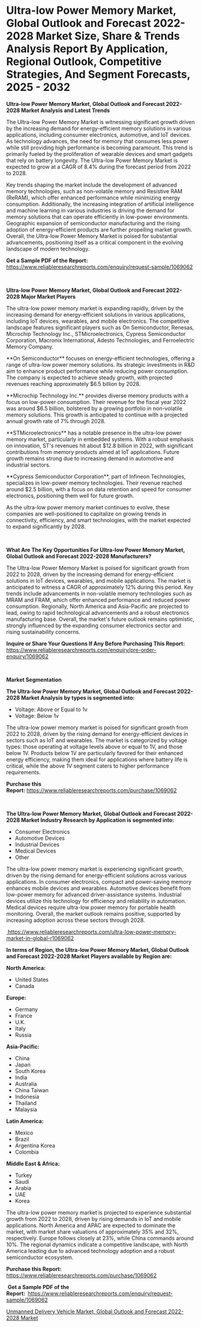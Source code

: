 <p><h1>Ultra-low Power Memory Market, Global Outlook and Forecast 2022-2028 Market Size, Share & Trends Analysis Report By Application, Regional Outlook, Competitive Strategies, And Segment Forecasts, 2025 - 2032</h1></p><p><strong>Ultra-low Power Memory Market, Global Outlook and Forecast 2022-2028 Market Analysis and Latest Trends</strong></p>
<p><p>The Ultra-low Power Memory Market is witnessing significant growth driven by the increasing demand for energy-efficient memory solutions in various applications, including consumer electronics, automotive, and IoT devices. As technology advances, the need for memory that consumes less power while still providing high performance is becoming paramount. This trend is primarily fueled by the proliferation of wearable devices and smart gadgets that rely on battery longevity. The Ultra-low Power Memory Market is expected to grow at a CAGR of 8.4% during the forecast period from 2022 to 2028.</p><p>Key trends shaping the market include the development of advanced memory technologies, such as non-volatile memory and Resistive RAM (ReRAM), which offer enhanced performance while minimizing energy consumption. Additionally, the increasing integration of artificial intelligence and machine learning in various industries is driving the demand for memory solutions that can operate efficiently in low-power environments. Geographic expansion of semiconductor manufacturing and the rising adoption of energy-efficient products are further propelling market growth. Overall, the Ultra-low Power Memory Market is poised for substantial advancements, positioning itself as a critical component in the evolving landscape of modern technology.</p></p>
<p><strong>Get a Sample PDF of the Report:&nbsp;</strong> <a href="https://www.reliableresearchreports.com/enquiry/request-sample/1069062?utm_campaign=3522&utm_medium=2&utm_source=Github&utm_content=ia&utm_term=21032025&utm_id=ultra-low-power-memory-market-global-outlook-and-forecast-2022-2028">https://www.reliableresearchreports.com/enquiry/request-sample/1069062</a></p>
<p>&nbsp;</p>
<p><strong>Ultra-low Power Memory Market, Global Outlook and Forecast 2022-2028 Major Market Players</strong></p>
<p><p>The ultra-low power memory market is expanding rapidly, driven by the increasing demand for energy-efficient solutions in various applications, including IoT devices, wearables, and mobile electronics. The competitive landscape features significant players such as On Semiconductor, Renesas, Microchip Technology Inc., STMicroelectronics, Cypress Semiconductor Corporation, Macronix International, Adesto Technologies, and Ferroelectric Memory Company.</p><p>**On Semiconductor** focuses on energy-efficient technologies, offering a range of ultra-low power memory solutions. Its strategic investments in R&D aim to enhance product performance while reducing power consumption. The company is expected to achieve steady growth, with projected revenues reaching approximately $6.5 billion by 2028.</p><p>**Microchip Technology Inc.** provides diverse memory products with a focus on low-power consumption. Their revenue for the fiscal year 2022 was around $6.5 billion, bolstered by a growing portfolio in non-volatile memory solutions. This growth is anticipated to continue with a projected annual growth rate of 7% through 2028.</p><p>**STMicroelectronics** has a notable presence in the ultra-low power memory market, particularly in embedded systems. With a robust emphasis on innovation, ST's revenues hit about $12.8 billion in 2022, with significant contributions from memory products aimed at IoT applications. Future growth remains strong due to increasing demand in automotive and industrial sectors.</p><p>**Cypress Semiconductor Corporation**, part of Infineon Technologies, specializes in low-power memory technologies. Their revenue reached around $2.5 billion, with a focus on data retention and speed for consumer electronics, positioning them well for future growth.</p><p>As the ultra-low power memory market continues to evolve, these companies are well-positioned to capitalize on growing trends in connectivity, efficiency, and smart technologies, with the market expected to expand significantly by 2028.</p></p>
<p>&nbsp;</p>
<p><strong>What Are The Key Opportunities For Ultra-low Power Memory Market, Global Outlook and Forecast 2022-2028 Manufacturers?</strong></p>
<p><p>The Ultra-low Power Memory Market is poised for significant growth from 2022 to 2028, driven by the increasing demand for energy-efficient solutions in IoT devices, wearables, and mobile applications. The market is anticipated to witness a CAGR of approximately 12% during this period. Key trends include advancements in non-volatile memory technologies such as MRAM and FRAM, which offer enhanced performance and reduced power consumption. Regionally, North America and Asia-Pacific are projected to lead, owing to rapid technological advancements and a robust electronics manufacturing base. Overall, the market's future outlook remains optimistic, strongly influenced by the expanding consumer electronics sector and rising sustainability concerns.</p></p>
<p><strong>Inquire or Share Your Questions If Any Before Purchasing This Report:</strong> <a href="https://www.reliableresearchreports.com/enquiry/pre-order-enquiry/1069062?utm_campaign=3522&utm_medium=2&utm_source=Github&utm_content=ia&utm_term=21032025&utm_id=ultra-low-power-memory-market-global-outlook-and-forecast-2022-2028">https://www.reliableresearchreports.com/enquiry/pre-order-enquiry/1069062</a></p>
<p>&nbsp;</p>
<p><strong>Market Segmentation</strong></p>
<p><strong>The Ultra-low Power Memory Market, Global Outlook and Forecast 2022-2028 Market Analysis by types is segmented into:</strong></p>
<p><ul><li>Voltage: Above or Equal to 1v</li><li>Voltage: Below 1v</li></ul></p>
<p><p>The ultra-low power memory market is poised for significant growth from 2022 to 2028, driven by the rising demand for energy-efficient devices in sectors such as IoT and wearables. The market is categorized by voltage types: those operating at voltage levels above or equal to 1V, and those below 1V. Products below 1V are particularly favored for their enhanced energy efficiency, making them ideal for applications where battery life is critical, while the above 1V segment caters to higher performance requirements.</p></p>
<p><strong>Purchase this Report:&nbsp;</strong><a href="https://www.reliableresearchreports.com/purchase/1069062?utm_campaign=3522&utm_medium=2&utm_source=Github&utm_content=ia&utm_term=21032025&utm_id=ultra-low-power-memory-market-global-outlook-and-forecast-2022-2028">https://www.reliableresearchreports.com/purchase/1069062</a></p>
<p>&nbsp;</p>
<p><strong>The Ultra-low Power Memory Market, Global Outlook and Forecast 2022-2028 Market Industry Research by Application is segmented into:</strong></p>
<p><ul><li>Consumer Electronics</li><li>Automotive Devices</li><li>Industrial Devices</li><li>Medical Devices</li><li>Other</li></ul></p>
<p><p>The ultra-low power memory market is experiencing significant growth, driven by the rising demand for energy-efficient solutions across various applications. In consumer electronics, compact and power-saving memory enhances mobile devices and wearables. Automotive devices benefit from low-power memory for advanced driver-assistance systems. Industrial devices utilize this technology for efficiency and reliability in automation. Medical devices require ultra-low power memory for portable health monitoring. Overall, the market outlook remains positive, supported by increasing adoption across these sectors through 2028.</p></p>
<p><a href="https://www.reliableresearchreports.com/ultra-low-power-memory-market-in-global-r1069062?utm_campaign=3522&utm_medium=2&utm_source=Github&utm_content=ia&utm_term=21032025&utm_id=ultra-low-power-memory-market-global-outlook-and-forecast-2022-2028">&nbsp;https://www.reliableresearchreports.com/ultra-low-power-memory-market-in-global-r1069062</a></p>
<p><strong>In terms of Region, the Ultra-low Power Memory Market, Global Outlook and Forecast 2022-2028 Market Players available by Region are:</strong></p>
<p>
    <p> <strong> North America: </strong>
        <ul>
            <li>United States</li>
            <li>Canada</li>
        </ul>
        </p> 
    <p> <strong> Europe: </strong>
        <ul>
            <li>Germany</li>
            <li>France</li>
            <li>U.K.</li>
            <li>Italy</li>
            <li>Russia</li>
        </ul>
        </p> 
    <p> <strong> Asia-Pacific: </strong>
        <ul>
            <li>China</li>
            <li>Japan</li>
            <li>South Korea</li>
            <li>India</li>
            <li>Australia</li>
            <li>China Taiwan</li>
            <li>Indonesia</li>
            <li>Thailand</li>
            <li>Malaysia</li>
        </ul>
        </p> 
    <p> <strong> Latin America: </strong>
        <ul>
            <li>Mexico</li>
            <li>Brazil</li>
            <li>Argentina Korea</li>
            <li>Colombia</li>
        </ul>
        </p> 
    <p> <strong> Middle East & Africa: </strong>
        <ul>
            <li>Turkey</li>
            <li>Saudi</li>
            <li>Arabia</li>
            <li>UAE</li>
            <li>Korea</li>
        </ul>
    </p>
    </p>
<p><p>The ultra-low power memory market is projected to experience substantial growth from 2022 to 2028, driven by rising demands in IoT and mobile applications. North America and APAC are expected to dominate the market, with market share valuations of approximately 35% and 32%, respectively. Europe follows closely at 23%, while China commands around 10%. The regional dynamics indicate a competitive landscape, with North America leading due to advanced technology adoption and a robust semiconductor ecosystem.</p></p>
<p><strong>Purchase this Report: </strong><a href="https://www.reliableresearchreports.com/purchase/1069062?utm_campaign=3522&utm_medium=2&utm_source=Github&utm_content=ia&utm_term=21032025&utm_id=ultra-low-power-memory-market-global-outlook-and-forecast-2022-2028">https://www.reliableresearchreports.com/purchase/1069062</a></p>
<p>&nbsp;<strong>Get a Sample PDF of the Report:&nbsp;&nbsp;</strong><a href="https://www.reliableresearchreports.com/enquiry/request-sample/1069062?utm_campaign=3522&utm_medium=2&utm_source=Github&utm_content=ia&utm_term=21032025&utm_id=ultra-low-power-memory-market-global-outlook-and-forecast-2022-2028">https://www.reliableresearchreports.com/enquiry/request-sample/1069062</a></p>
<p><strong></strong></p>
<p><p><a href="https://github.com/prantoblouin/Market-Research-Report-List-1/blob/main/unmanned-delivery-vehicle-market-global-outlook-and-forecast-2022-2028-market.md?utm_campaign=3522&utm_medium=2&utm_source=Github&utm_content=ia&utm_term=21032025&utm_id=ultra-low-power-memory-market-global-outlook-and-forecast-2022-2028">Unmanned Delivery Vehicle Market, Global Outlook and Forecast 2022-2028 Market</a></p></p>